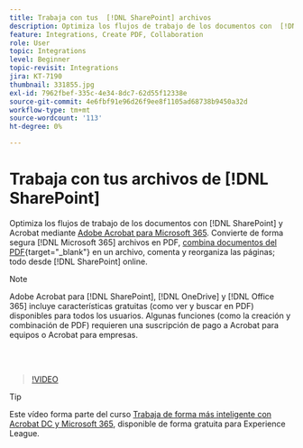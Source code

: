 ```yaml
---
title: Trabaja con tus  [!DNL SharePoint] archivos
description: Optimiza los flujos de trabajo de los documentos con  [!DNL SharePoint]  y Acrobat mediante Adobe Acrobat para  [!DNL Microsoft 365]
feature: Integrations, Create PDF, Collaboration
role: User
topic: Integrations
level: Beginner
topic-revisit: Integrations
jira: KT-7190
thumbnail: 331855.jpg
exl-id: 7962fbef-335c-4e34-8dc7-62d55f12338e
source-git-commit: 4e6fbf91e96d26f9ee8f1105ad68738b9450a32d
workflow-type: tm+mt
source-wordcount: '113'
ht-degree: 0%

---
```


# Trabaja con tus archivos de [!DNL SharePoint]

Optimiza los flujos de trabajo de los documentos con [!DNL SharePoint] y Acrobat mediante [Adobe Acrobat para Microsoft 365](https://appsource.microsoft.com/en-us/product/web-apps/adobeinc.adobe-document-cloud-pdf?tab=Overview). Convierte de forma segura [!DNL Microsoft 365] archivos en PDF, [combina documentos del PDF](https://www.adobe.com/acrobat/online/merge-pdf.html){target="_blank"} en un archivo, comenta y reorganiza las páginas; todo desde [!DNL SharePoint] online.

>[!NOTE]
>
>Adobe Acrobat para [!DNL SharePoint], [!DNL OneDrive] y [!DNL Office 365] incluye características gratuitas (como ver y buscar en PDF) disponibles para todos los usuarios. Algunas funciones (como la creación y combinación de PDF) requieren una suscripción de pago a Acrobat para equipos o Acrobat para empresas.

<br> 

>[!VIDEO](https://video.tv.adobe.com/v/331855?quality=12&learn=on&hidetitle=true)

>[!TIP]
>
>Este vídeo forma parte del curso [Trabaja de forma más inteligente con Acrobat DC y Microsoft 365](https://experienceleague.adobe.com/?recommended=Acrobat-U-1-2021.microsoft365), disponible de forma gratuita para Experience League.
